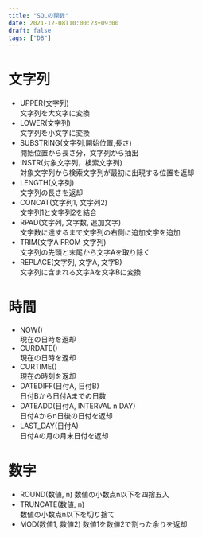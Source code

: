 ```yaml
---
title: "SQLの関数"
date: 2021-12-08T10:00:23+09:00
draft: false
tags: ["DB"] 
---
```

<!--more-->
# 文字列
- UPPER(文字列)  
    文字列を大文字に変換
- LOWER(文字列)  
    文字列を小文字に変換
- SUBSTRING(文字列,開始位置,長さ)  
    開始位置から長さ分，文字列から抽出
- INSTR(対象文字列，検索文字列)  
    対象文字列から検索文字列が最初に出現する位置を返却
- LENGTH(文字列)  
    文字列の長さを返却
- CONCAT(文字列1, 文字列2)  
    文字列1と文字列2を結合
- RPAD(文字列, 文字数, 追加文字)  
    文字数に達するまで文字列の右側に追加文字を追加
- TRIM(文字A FROM 文字列)  
    文字列の先頭と末尾から文字Aを取り除く
- REPLACE(文字列, 文字A, 文字B)  
    文字列に含まれる文字Aを文字Bに変換
# 時間
- NOW()  
    現在の日時を返却
- CURDATE()  
    現在の日時を返却
- CURTIME()  
    現在の時刻を返却
- DATEDIFF(日付A, 日付B)  
    日付Bから日付Aまでの日数
- DATEADD(日付A, INTERVAL n DAY)  
    日付Aからn日後の日付を返却
- LAST_DAY(日付A)  
    日付Aの月の月末日付を返却
# 数字
- ROUND(数値, n)
    数値の小数点n以下を四捨五入
- TRUNCATE(数値, n)  
    数値の小数点n以下を切り捨て
- MOD(数値1, 数値2)
    数値1を数値2で割った余りを返却